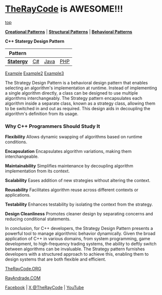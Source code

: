 # [TheRayCode](../../../README.md) is AWESOME!!!

[top](../README.md)

**[Creational Patterns](../../Creational/README.md)** | **[Structural Patterns](../../Structural/README.md)** | **[Behavioral Patterns](../README.md)**

**C++ Statergy Design Pattern**

|Pattern|   |   |   |
|---|---|---|---|
| [**Statergy**](README.md) | [C#](../../../Csharp/Behavioral/Statergy/README.md) | [Java](../../../Java/Behavioral/Statergy/README.md) | [PHP](../../../PHP/Behavioral/Statergy/README.md) |

[Example](Example/README.md) [Example2](Example2/README.md)  [Example3](Example3/README.md)

The Strategy Design Pattern is a behavioral design pattern that enables selecting an algorithm's implementation at runtime. Instead of implementing a single algorithm directly, a class can be designed to use multiple algorithms interchangeably. The Strategy pattern encapsulates each algorithm inside a separate class, known as a strategy class, allowing them to be switched in and out as required. This design aids in decoupling the algorithm's definition from its usage.

<h3>Why C++ Programmers Should Study It</h3>

**Flexibility** Allows dynamic swapping of algorithms based on runtime conditions.

**Encapsulation** Encapsulates algorithm variations, making them interchangeable.

**Maintainability** Simplifies maintenance by decoupling algorithm implementation from its context.

**Scalability** Eases addition of new strategies without altering the context.

**Reusability** Facilitates algorithm reuse across different contexts or applications.

**Testability** Enhances testability by isolating the context from the strategy.

**Design Cleanliness** Promotes cleaner design by separating concerns and reducing conditional statements.

In conclusion, for C++ developers, the Strategy Design Pattern presents a powerful tool to manage algorithmic behavior dynamically. Given the broad application of C++ in various domains, from system programming, game development, to high-frequency trading systems, the ability to deftly switch between algorithms can be invaluable. The Strategy pattern furnishes developers with a structured approach to achieve this, enabling them to design systems that are both flexible and efficient.

[TheRayCode.ORG](https://www.TheRayCode.org)

[RayAndrade.COM](https://www.RayAndrade.com)

[Facebook](https://www.facebook.com/TheRayCode/) | [X @TheRayCode](https://www.x.com/TheRayCode/) | [YouTube](https://www.youtube.com/TheRayCode/)
